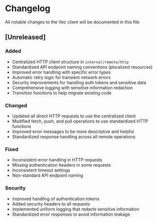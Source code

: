 # Changelog

All notable changes to the Vec client will be documented in this file.

## [Unreleased]

### Added
- Centralized HTTP client structure in `internal/remote/http`
- Standardized API endpoint naming conventions (pluralized resources)
- Improved error handling with specific error types
- Automatic retry logic for transient network errors
- Security improvements for handling auth tokens and sensitive data
- Comprehensive logging with sensitive information redaction
- Transition functions to help migrate existing code

### Changed
- Updated all direct HTTP requests to use the centralized client
- Modified fetch, push, and pull operations to use standardized HTTP functions
- Improved error messages to be more descriptive and helpful
- Standardized response handling across all remote operations

### Fixed
- Inconsistent error handling in HTTP requests
- Missing authentication headers in some requests
- Inconsistent timeout settings
- Non-standard API endpoint naming

### Security
- Improved handling of authentication tokens
- Added security headers to all requests
- Implemented uniform logging that redacts sensitive information
- Standardized error responses to avoid information leakage 